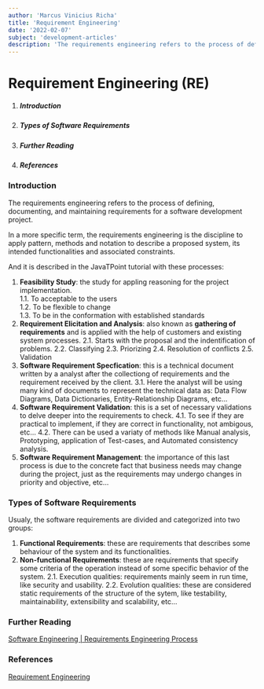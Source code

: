```yaml
---
author: 'Marcus Vinicius Richa'
title: 'Requirement Engineering'
date: '2022-02-07'
subject: 'development-articles'
description: 'The requirements engineering refers to the process of defining, documenting, and maintaining requirements for a software development project.'
---
```


# Requirement Engineering (RE)

1. ##### Introduction   
2. ##### Types of Software Requirements
3. ##### Further Reading
4. ##### References

### Introduction

The requirements engineering refers to the process of defining, documenting, and maintaining requirements for a software development project.

In a more specific term, the requirements engineering is the discipline to apply pattern, methods and notation to describe a proposed system, its intended functionalities and associated constraints.

And it is described in the JavaTPoint tutorial with these processes:

1. **Feasibility Study**: the study for appling reasoning for the project implementation.       
	1.1. To acceptable to the users    
	1.2. To be flexible to change     
	1.3. To be in the conformation with established standards     
2. **Requirement Elicitation and Analysis**: also known as **gathering of requirements** and is applied with the help of customers and existing system processes.
	2.1. Starts with the proposal and the indentification of problems.
	2.2. Classifying
	2.3. Priorizing 
	2.4. Resolution of conflicts
	2.5. Validation
3. **Software Requirement Specfication**: this is a technical document written by a analyst after the collectiong of requirements and the requirement received by the client.
	3.1. Here the analyst will be using many kind of documents to represent the technical data as: Data Flow Diagrams, Data Dictionaries, Entity-Relationship Diagrams, etc...
4. **Software Requirement Validation**: this is a set of necessary validations to delve deeper into the requirements to check.
	4.1. To see if they are practical to implement, if they are correct in functionality, not ambigous, etc...
	4.2. There can be used a variaty of methods like Manual analysis, Prototyping, application of Test-cases, and Automated consistency analysis.
5. **Software Requirement Management**: the importance of this last process is due to the concrete fact that business needs may change during the project, just as the requirements may undergo changes in priority and objective, etc...


### Types of Software Requirements

Usualy, the software requirements are divided and categorized into two groups:

1. **Functional Requirements**: these are requirements that describes some behaviour of the system and its functionalities.
2. **Non-functional Requirements**: these are requirements that specify some criteria of the operation instead of some specific behavior of the system.
	2.1. Execution qualities: requirements mainly seem in run time, like security and usability.
	2.2. Evolution qualities: these are considered static requirements of the structure of the sytem, like testability, maintainability, extensibility and scalability, etc...



### Further Reading


[Software Engineering | Requirements Engineering Process](https://www.geeksforgeeks.org/software-engineering-requirements-engineering-process/)


### References


[Requirement Engineering](https://www.javatpoint.com/software-engineering-requirement-engineering)



